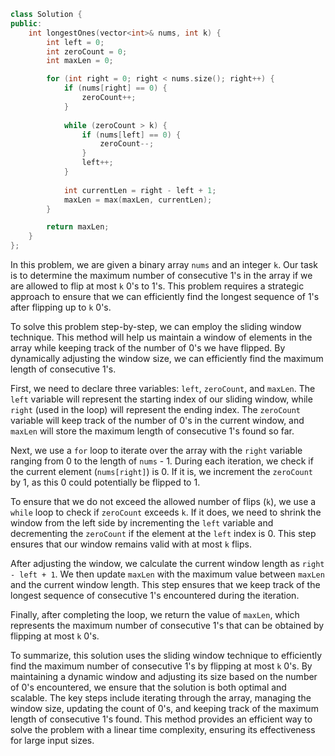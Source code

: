 ```cpp
class Solution {
public:
    int longestOnes(vector<int>& nums, int k) {
        int left = 0;
        int zeroCount = 0;
        int maxLen = 0;

        for (int right = 0; right < nums.size(); right++) {
            if (nums[right] == 0) {
                zeroCount++;
            }
            
            while (zeroCount > k) {
                if (nums[left] == 0) {
                    zeroCount--;
                }
                left++;
            }
            
            int currentLen = right - left + 1;
            maxLen = max(maxLen, currentLen);
        }

        return maxLen;
    }
};
```

In this problem, we are given a binary array `nums` and an integer `k`. Our task is to determine the maximum number of consecutive 1's in the array if we are allowed to flip at most `k` 0's to 1's. This problem requires a strategic approach to ensure that we can efficiently find the longest sequence of 1's after flipping up to `k` 0's.

To solve this problem step-by-step, we can employ the sliding window technique. This method will help us maintain a window of elements in the array while keeping track of the number of 0's we have flipped. By dynamically adjusting the window size, we can efficiently find the maximum length of consecutive 1's.

First, we need to declare three variables: `left`, `zeroCount`, and `maxLen`. The `left` variable will represent the starting index of our sliding window, while `right` (used in the loop) will represent the ending index. The `zeroCount` variable will keep track of the number of 0's in the current window, and `maxLen` will store the maximum length of consecutive 1's found so far.

Next, we use a `for` loop to iterate over the array with the `right` variable ranging from 0 to the length of `nums` - 1. During each iteration, we check if the current element (`nums[right]`) is 0. If it is, we increment the `zeroCount` by 1, as this 0 could potentially be flipped to 1.

To ensure that we do not exceed the allowed number of flips (`k`), we use a `while` loop to check if `zeroCount` exceeds `k`. If it does, we need to shrink the window from the left side by incrementing the `left` variable and decrementing the `zeroCount` if the element at the `left` index is 0. This step ensures that our window remains valid with at most `k` flips.

After adjusting the window, we calculate the current window length as `right - left + 1`. We then update `maxLen` with the maximum value between `maxLen` and the current window length. This step ensures that we keep track of the longest sequence of consecutive 1's encountered during the iteration.

Finally, after completing the loop, we return the value of `maxLen`, which represents the maximum number of consecutive 1's that can be obtained by flipping at most `k` 0's.

To summarize, this solution uses the sliding window technique to efficiently find the maximum number of consecutive 1's by flipping at most `k` 0's. By maintaining a dynamic window and adjusting its size based on the number of 0's encountered, we ensure that the solution is both optimal and scalable. The key steps include iterating through the array, managing the window size, updating the count of 0's, and keeping track of the maximum length of consecutive 1's found. This method provides an efficient way to solve the problem with a linear time complexity, ensuring its effectiveness for large input sizes.